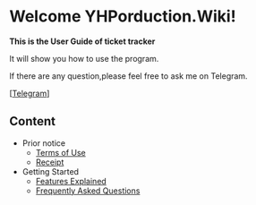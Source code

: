 # Welcome YHPorduction.Wiki!

**This is the User Guide of ticket tracker**

It will show you how to use the program.

If there are any question,please feel free to ask me on Telegram.

[[Telegram](https://t.me/yzfung)]

## Content
- Prior notice   
	- [Terms of Use](PriorNotice/TermsofUse.md)
	- [Receipt](Other/BankTransfer.md)	
- Getting Started
	- [Features Explained](GettingStarted/Features.md)
	- [Frequently Asked Questions](GettingStarted/FrequentlyAskedQuestions.md)